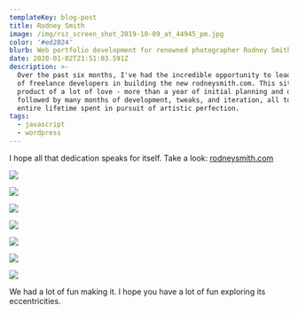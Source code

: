 ```yaml
---
templateKey: blog-post
title: Rodney Smith
image: /img/rsz_screen_shot_2019-10-09_at_44945_pm.jpg
color: '#ed2024'
blurb: Web portfolio development for renowned photographer Rodney Smith
date: 2020-01-02T21:51:03.591Z
description: >-
  Over the past six months, I've had the incredible opportunity to lead a team
  of freelance developers in building the new rodneysmith.com. This site is the
  product of a lot of love - more than a year of initial planning and design
  followed by many months of development, tweaks, and iteration, all to honor an
  entire lifetime spent in pursuit of artistic perfection.
tags:
  - javascript
  - wordpress
---
```

I hope all that dedication speaks for itself. Take a look: [rodneysmith.com](https://rodneysmith.com)

![](/img/screen-shot-2019-10-09-at-4.49.45-pm.jpg)

![](/img/screen-shot-2019-10-09-at-6.18.00-pm.jpg)

![](/img/screen-shot-2019-10-09-at-6.18.45-pm.jpg)

![](/img/screen-shot-2019-10-09-at-6.19.19-pm.jpg)

![](/img/screen-shot-2019-10-09-at-6.20.12-pm.jpg)

![](/img/screen-shot-2019-10-09-at-6.20.26-pm.jpg)

![](/img/screen-shot-2019-10-09-at-6.20.02-pm.jpg)

We had a lot of fun making it. I hope you have a lot of fun exploring its eccentricities.
